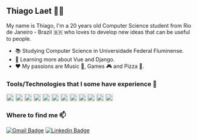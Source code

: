 ## Thiago Laet :man_technologist:

My name is Thiago, I'm a 20 years old Computer Science student from Rio de Janeiro - Brazil 🇧🇷 who loves to develop new ideas that can be useful to people.

 - 📚 Studying Computer Science in Universidade Federal Fluminense.
 - 🌱 Learning more about Vue and Django.
 - ❤️ My passions are Music 🎵, Games 🎮 and Pizza 🍕.

### Tools/Technologies that I some have experience 🔧

<code><img height="20" src="https://user-images.githubusercontent.com/44308207/88794111-53c43300-d174-11ea-99ee-2f85028b968b.png"></code>
<code><img height="20" src="https://user-images.githubusercontent.com/44308207/89833366-4a08db00-db37-11ea-93c3-5914c44210a1.png"></code>
<code><img height="20" src="https://user-images.githubusercontent.com/44308207/88794001-21b2d100-d174-11ea-929b-098a36fb7f64.png"></code>
<code><img height="20" src="https://user-images.githubusercontent.com/44308207/88793034-8f5dfd80-d172-11ea-80af-8a0462251b2c.png"></code>
<code><img height="20" src="https://user-images.githubusercontent.com/44308207/88793024-8c630d00-d172-11ea-85bc-7c1ca323db1c.png"></code>
<code><img height="20" src="https://user-images.githubusercontent.com/44308207/88793030-8ec56700-d172-11ea-8a17-adcc4fd3f86b.png"></code>
<code><img height="20" src="https://user-images.githubusercontent.com/44308207/88793191-d1873f00-d172-11ea-91f6-45143192b2e3.png"></code>
<code><img height="20" src="https://user-images.githubusercontent.com/44308207/88794791-60955680-d175-11ea-96cc-f52939071b69.png"></code>
<code><img height="20" src="https://user-images.githubusercontent.com/44308207/88796818-b15a7e80-d178-11ea-8ec4-770199ea0b71.png"></code>
<code><img height="20" src="https://user-images.githubusercontent.com/44308207/88793046-9127c100-d172-11ea-9fa4-9083e9c7b078.png"></code>
<code><img height="20" src="https://user-images.githubusercontent.com/44308207/88794412-d1883e80-d174-11ea-9a40-bd2cdb19f38c.jpg"></code>
<code><img height="20" src="https://user-images.githubusercontent.com/44308207/88793177-cc29f480-d172-11ea-921a-1e0b6d7fb033.png"></code>

### Where to find me 📫 
[![Gmail Badge](https://img.shields.io/badge/-Gmail-c14438?style=flat&logo=Gmail&logoColor=white&link=mailto:thi4golaet@gmail.com)](mailto:thi4golaet@gmail.com) 
[![Linkedin Badge](https://img.shields.io/badge/-LinkedIn-blue?style=flat&logo=Linkedin&logoColor=white&link=https://www.linkedin.com/in/thiagolaet/)](https://www.linkedin.com/in/thiagolaet/) 
